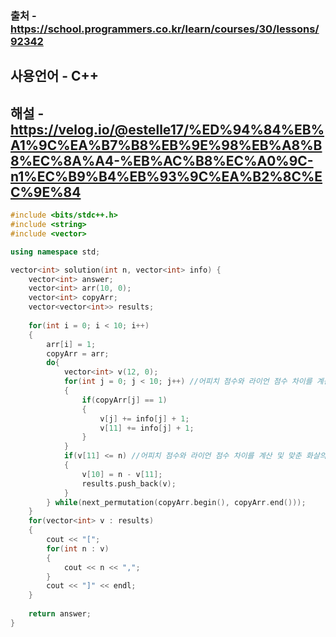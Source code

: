 ### 출처 - https://school.programmers.co.kr/learn/courses/30/lessons/92342
## 사용언어 - C++
## 해설 - https://velog.io/@estelle17/%ED%94%84%EB%A1%9C%EA%B7%B8%EB%9E%98%EB%A8%B8%EC%8A%A4-%EB%AC%B8%EC%A0%9C-n1%EC%B9%B4%EB%93%9C%EA%B2%8C%EC%9E%84

```cpp
#include <bits/stdc++.h>
#include <string>
#include <vector>

using namespace std;

vector<int> solution(int n, vector<int> info) {
    vector<int> answer;
    vector<int> arr(10, 0);
    vector<int> copyArr;
    vector<vector<int>> results;
    
    for(int i = 0; i < 10; i++)
    {
        arr[i] = 1;
        copyArr = arr;
        do{
            vector<int> v(12, 0);
            for(int j = 0; j < 10; j++) //어피치 점수와 라이언 점수 차이를 계산
            {
                if(copyArr[j] == 1)
                {
                    v[j] += info[j] + 1;
                    v[11] += info[j] + 1;
                }
            }
            if(v[11] <= n) //어피치 점수와 라이언 점수 차이를 계산 및 맞춘 화살의 갯수도 같이 계산
            {
                v[10] = n - v[11];
                results.push_back(v);
            }
        } while(next_permutation(copyArr.begin(), copyArr.end()));
    }
    for(vector<int> v : results)
    {
        cout << "[";
        for(int n : v)
        {
            cout << n << ",";
        }
        cout << "]" << endl;
    }
    
    return answer;
}
```